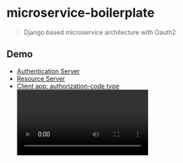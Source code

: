 # microservice-boilerplate
> Django based microservice architecture with Oauth2


## Demo
- [Authentication Server](./identity/)
- [Resource Server](./product_api/)
- [Client app: authorization-code type](./nuxt-client/)
![demo video](./demo.mp4)
